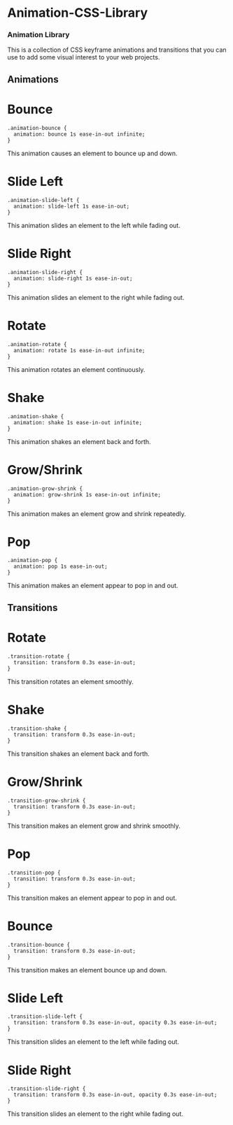 # Animation-CSS-Library

### Animation Library
This is a collection of CSS keyframe animations and transitions that you can use to add some visual interest to your web projects.

## Animations

# Bounce
```
.animation-bounce {
  animation: bounce 1s ease-in-out infinite;
}
```
This animation causes an element to bounce up and down.

# Slide Left

```
.animation-slide-left {
  animation: slide-left 1s ease-in-out;
}
```
This animation slides an element to the left while fading out.

# Slide Right
```
.animation-slide-right {
  animation: slide-right 1s ease-in-out;
}
```
This animation slides an element to the right while fading out.

# Rotate
```
.animation-rotate {
  animation: rotate 1s ease-in-out infinite;
}
```
This animation rotates an element continuously.

# Shake
```
.animation-shake {
  animation: shake 1s ease-in-out infinite;
}
```
This animation shakes an element back and forth.

# Grow/Shrink
```
.animation-grow-shrink {
  animation: grow-shrink 1s ease-in-out infinite;
}
```
This animation makes an element grow and shrink repeatedly.

# Pop
```
.animation-pop {
  animation: pop 1s ease-in-out;
}
```
This animation makes an element appear to pop in and out.

## Transitions


# Rotate

```
.transition-rotate {
  transition: transform 0.3s ease-in-out;
}
```
This transition rotates an element smoothly.

# Shake

```
.transition-shake {
  transition: transform 0.3s ease-in-out;
}
```
This transition shakes an element back and forth.

# Grow/Shrink

```
.transition-grow-shrink {
  transition: transform 0.3s ease-in-out;
}
```
This transition makes an element grow and shrink smoothly.

# Pop

```
.transition-pop {
  transition: transform 0.3s ease-in-out;
}
```
This transition makes an element appear to pop in and out.

# Bounce

```
.transition-bounce {
  transition: transform 0.3s ease-in-out;
}
```
This transition makes an element bounce up and down.

# Slide Left
```
.transition-slide-left {
  transition: transform 0.3s ease-in-out, opacity 0.3s ease-in-out;
}
```
This transition slides an element to the left while fading out.

# Slide Right
```
.transition-slide-right {
  transition: transform 0.3s ease-in-out, opacity 0.3s ease-in-out;
}
```
This transition slides an element to the right while fading out.
